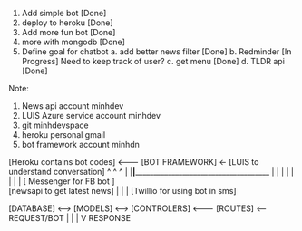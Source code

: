 1. Add simple bot [Done]
2. deploy to heroku [Done]
3. Add more fun bot [Done]
4. more with mongodb [Done]
5. Define goal for chatbot 
    a. add better news filter [Done]
    b. Redminder [In Progress]
        Need to keep track of user?
    c. get menu [Done]
    d. TLDR api [Done]

Note:
1. News api account minhdev
2. LUIS Azure service account minhdev
3. git minhdevspace
4. heroku personal gmail
5. bot framework account minhdn



[Heroku contains bot codes] <--- [BOT FRAMEWORK] <- [LUIS to understand conversation]
                                        ^  ^  ^
                                        |  |__|_______________________________________
                                        |                       |                    |
                                        |                       |                    |
                                        |                       |                 [ Messenger for FB bot ]    
                                 [newsapi to get latest news]   |
                                                                |
                                                                |
                                                    [Twillio for using bot in sms]  



[DATABASE] <--> [MODELS] <--> [CONTROLERS] <--- [ROUTES] <-- REQUEST/BOT
                                    |
                                    |
                                    |
                                    V
                                RESPONSE